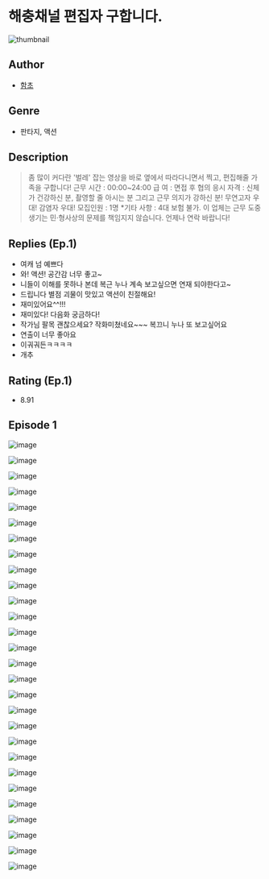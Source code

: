 # 해충채널 편집자 구합니다.
![thumbnail](https://image-comic.pstatic.net/user_contents_data/challenge_comic/2023/05/23/293627/upload_4050481420365620019_480x623.jpeg)

## Author
- [함초](https://comic.naver.com/artistTitle?id=293627)

## Genre
- 판타지, 액션

## Description
> 좀 많이 커다란 '벌레' 잡는 영상을 바로 옆에서 따라다니면서 찍고, 편집해줄 가족을 구합니다! 근무 시간 : 00:00~24:00 급 여 : 면접 후 협의 응시 자격 : 신체가 건강하신 분, 촬영할 줄 아시는 분 그리고 근무 의지가 강하신 분! 무연고자 우대! 감염자 우대! 모집인원 : 1명 *기타 사항 : 4대 보험 불가. 이 업체는 근무 도중 생기는 민·형사상의 문제를 책임지지 않습니다. 언제나 연락 바랍니다!

## Replies (Ep.1)
- 여캐 넘 예쁘다
- 와! 액션! 공간감 너무 좋고~
- 니들이 이해를 못하나 본데 복근 누나 계속 보고싶으면 연재 되야한다고~
- 드립니다 별점 괴물이 맛있고 액션이 친절해요!
- 재미있어요^^!!!
- 재미있다! 다음화 궁금하다!
- 작가님 팔목 괜찮으세요? 작화미쳤네요~~~ 복끄니 누나 또 보고싶어요
- 연출이 너무 좋아요
- 이궈궈든ㅋㅋㅋㅋ
- 개추

## Rating (Ep.1)
- 8.91

## Episode 1
![image](https://image-comic.pstatic.net/user_contents_data/challenge_comic/2023/05/24/293627/upload_7365137348280280368.jpeg)

![image](https://image-comic.pstatic.net/user_contents_data/challenge_comic/2023/05/23/293627/upload_3689351228614457138.jpeg)

![image](https://image-comic.pstatic.net/user_contents_data/challenge_comic/2023/05/23/293627/upload_4123098450989703987.jpeg)

![image](https://image-comic.pstatic.net/user_contents_data/challenge_comic/2023/05/23/293627/upload_3558183885108228921.jpeg)

![image](https://image-comic.pstatic.net/user_contents_data/challenge_comic/2023/05/23/293627/upload_3558187170704535651.jpeg)

![image](https://image-comic.pstatic.net/user_contents_data/challenge_comic/2023/05/23/293627/upload_4049072941574600502.jpeg)

![image](https://image-comic.pstatic.net/user_contents_data/challenge_comic/2023/05/23/293627/upload_3904965458706708837.jpeg)

![image](https://image-comic.pstatic.net/user_contents_data/challenge_comic/2023/05/23/293627/upload_3546925973418500405.jpeg)

![image](https://image-comic.pstatic.net/user_contents_data/challenge_comic/2023/05/23/293627/upload_3834031565516126261.jpeg)

![image](https://image-comic.pstatic.net/user_contents_data/challenge_comic/2023/05/23/293627/upload_7148680668056728371.jpeg)

![image](https://image-comic.pstatic.net/user_contents_data/challenge_comic/2023/05/23/293627/upload_3833186952462874211.jpeg)

![image](https://image-comic.pstatic.net/user_contents_data/challenge_comic/2023/05/23/293627/upload_3761175507029537074.jpeg)

![image](https://image-comic.pstatic.net/user_contents_data/challenge_comic/2023/05/23/293627/upload_7018359970025518904.jpeg)

![image](https://image-comic.pstatic.net/user_contents_data/challenge_comic/2023/05/23/293627/upload_4049079324754982755.jpeg)

![image](https://image-comic.pstatic.net/user_contents_data/challenge_comic/2023/05/23/293627/upload_7233737994969364022.jpeg)

![image](https://image-comic.pstatic.net/user_contents_data/challenge_comic/2023/05/23/293627/upload_3832906769533067824.jpeg)

![image](https://image-comic.pstatic.net/user_contents_data/challenge_comic/2023/05/23/293627/upload_7004563496480616548.jpeg)

![image](https://image-comic.pstatic.net/user_contents_data/challenge_comic/2023/05/23/293627/upload_3472328528155927602.jpeg)

![image](https://image-comic.pstatic.net/user_contents_data/challenge_comic/2023/05/23/293627/upload_3688784962946294833.jpeg)

![image](https://image-comic.pstatic.net/user_contents_data/challenge_comic/2023/05/23/293627/upload_7089849323415417399.jpeg)

![image](https://image-comic.pstatic.net/user_contents_data/challenge_comic/2023/05/23/293627/upload_3833516783771870001.jpeg)

![image](https://image-comic.pstatic.net/user_contents_data/challenge_comic/2023/05/23/293627/upload_3906926790704325169.jpeg)

![image](https://image-comic.pstatic.net/user_contents_data/challenge_comic/2023/05/23/293627/upload_3977296634373956402.jpeg)

![image](https://image-comic.pstatic.net/user_contents_data/challenge_comic/2023/05/23/293627/upload_7161341575203206755.jpeg)

![image](https://image-comic.pstatic.net/user_contents_data/challenge_comic/2023/05/23/293627/upload_7075209325403333685.jpeg)

![image](https://image-comic.pstatic.net/user_contents_data/challenge_comic/2023/05/23/293627/upload_7220173143115392609.jpeg)

![image](https://image-comic.pstatic.net/user_contents_data/challenge_comic/2023/05/23/293627/upload_4123103979454607925.jpeg)

![image](https://image-comic.pstatic.net/user_contents_data/challenge_comic/2023/05/23/293627/upload_3774357548492142177.jpeg)

